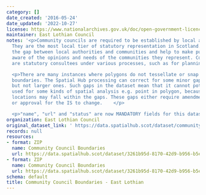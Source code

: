 ```yaml
---
category: []
date_created: '2016-05-24'
date_updated: '2022-10-27'
license: https://www.nationalarchives.gov.uk/doc/open-government-licence/version/3/
maintainer: East Lothian Council
notes: '<p>Community councils are required to be established by local authorities.
  They are the most local tier of statutory representation in Scotland. They bridge
  the gap between local authorities and communities and help to make public bodies
  aware of the opinions and needs of the communities they represent. Community councils
  are statutory consultees under various processes, such as for planning applications.</p>

  <p>There are many instances where polygons do not tessellate or snap to local authority
  boundaries. The Spatial Hub processing can correct for some minor gap errors (&lt;5m)
  but not larger ones. Such gaps in the dataset mean that it cannot potentially be
  used for some kinds of spatial analysis e.g. point in polygon, because some point
  locations may fall within the gaps. These gaps either require amendment at source
  or approval for the IS to change.    </p>

  <p>"name", "url" and "status" are now MANDATORY fields for this dataset.                                                                                                                                                                                                                                                                                                                                                                                                                                                                                                                                                                                                                                                                                                                                                                                                                                                                                                                                                                                                                                                                                                                                                                                                                                                                                                                                                                                                                                                                                                                                                                                                                           </p>'
organization: East Lothian Council
original_dataset_link: ' https://data.spatialhub.scot/dataset/community_council_boundaries-el'
records: null
resources:
- format: ZIP
  name: Community Council Boundaries
  url: https://data.spatialhub.scot/dataset/3261b95d-8170-42d9-b956-b5e2a55aca73/resource/b8eca230-4cc8-458c-831a-a92239763c6c/download/community-council-boundaries.zip
- format: ZIP
  name: Community Council Boundaries
  url: https://data.spatialhub.scot/dataset/3261b95d-8170-42d9-b956-b5e2a55aca73/resource/6cec2847-5eb9-433b-9330-7325fd0b518d/download/community-council-boundaries.zip
schema: default
title: Community Council Boundaries - East Lothian
---
```

